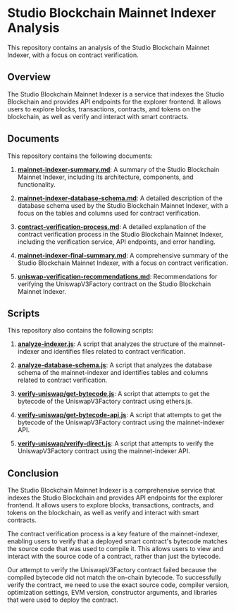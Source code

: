 # Studio Blockchain Mainnet Indexer Analysis

This repository contains an analysis of the Studio Blockchain Mainnet Indexer, with a focus on contract verification.

## Overview

The Studio Blockchain Mainnet Indexer is a service that indexes the Studio Blockchain and provides API endpoints for the explorer frontend. It allows users to explore blocks, transactions, contracts, and tokens on the blockchain, as well as verify and interact with smart contracts.

## Documents

This repository contains the following documents:

1. **[mainnet-indexer-summary.md](mainnet-indexer-summary.md)**: A summary of the Studio Blockchain Mainnet Indexer, including its architecture, components, and functionality.

2. **[mainnet-indexer-database-schema.md](mainnet-indexer-database-schema.md)**: A detailed description of the database schema used by the Studio Blockchain Mainnet Indexer, with a focus on the tables and columns used for contract verification.

3. **[contract-verification-process.md](contract-verification-process.md)**: A detailed explanation of the contract verification process in the Studio Blockchain Mainnet Indexer, including the verification service, API endpoints, and error handling.

4. **[mainnet-indexer-final-summary.md](mainnet-indexer-final-summary.md)**: A comprehensive summary of the Studio Blockchain Mainnet Indexer, with a focus on contract verification.

5. **[uniswap-verification-recommendations.md](uniswap-verification-recommendations.md)**: Recommendations for verifying the UniswapV3Factory contract on the Studio Blockchain Mainnet Indexer.

## Scripts

This repository also contains the following scripts:

1. **[analyze-indexer.js](analyze-indexer.js)**: A script that analyzes the structure of the mainnet-indexer and identifies files related to contract verification.

2. **[analyze-database-schema.js](analyze-database-schema.js)**: A script that analyzes the database schema of the mainnet-indexer and identifies tables and columns related to contract verification.

3. **[verify-uniswap/get-bytecode.js](verify-uniswap/get-bytecode.js)**: A script that attempts to get the bytecode of the UniswapV3Factory contract using ethers.js.

4. **[verify-uniswap/get-bytecode-api.js](verify-uniswap/get-bytecode-api.js)**: A script that attempts to get the bytecode of the UniswapV3Factory contract using the mainnet-indexer API.

5. **[verify-uniswap/verify-direct.js](verify-uniswap/verify-direct.js)**: A script that attempts to verify the UniswapV3Factory contract using the mainnet-indexer API.

## Conclusion

The Studio Blockchain Mainnet Indexer is a comprehensive service that indexes the Studio Blockchain and provides API endpoints for the explorer frontend. It allows users to explore blocks, transactions, contracts, and tokens on the blockchain, as well as verify and interact with smart contracts.

The contract verification process is a key feature of the mainnet-indexer, enabling users to verify that a deployed smart contract's bytecode matches the source code that was used to compile it. This allows users to view and interact with the source code of a contract, rather than just the bytecode.

Our attempt to verify the UniswapV3Factory contract failed because the compiled bytecode did not match the on-chain bytecode. To successfully verify the contract, we need to use the exact source code, compiler version, optimization settings, EVM version, constructor arguments, and libraries that were used to deploy the contract.
